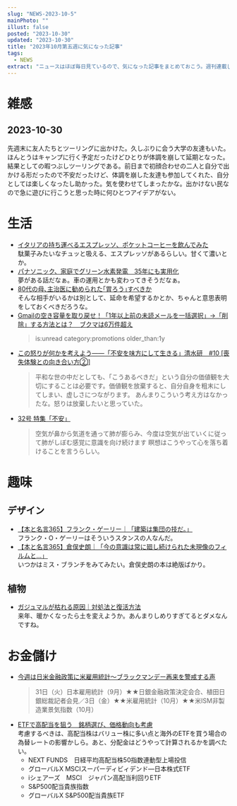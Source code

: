 ```yaml
---
slug: "NEWS-2023-10-5"
mainPhoto: ""
illust: false
posted: "2023-10-30"
updated: "2023-10-30"
title: "2023年10月第五週に気になった記事"
tags:
  - NEWS
extract: "ニュースはほぼ毎日見ているので、気になった記事をまとめておこう。週刊連載したい。"
---
```


# 雑感

## 2023-10-30
先週末に友人たちとツーリングに出かけた。久しぶりに会う大学の友達もいた。ほんとうはキャンプに行く予定だったけどひとりが体調を崩して延期となった。結果としての暇つぶしツーリングである。前日まで初顔合わせの二人と自分で出かける形だったので不安だったけど、体調を崩した友達も参加してくれた、自分としては楽しくなったし助かった。気を使わせてしまったかな。出かけない民なので急に遊びに行こうと思った時に何ひとつアイデアがない。

# 生活
- [イタリアの持ち運べるエスプレッソ、ポケットコーヒーを飲んでみた](https://dailyportalz.jp/kiji/Italy-pocket_coffee)  
  駄菓子みたいなチュッと吸える、エスプレッソがあるらしい。甘くて濃いとか。
- [パナソニック、家庭でグリーン水素発電　35年にも実用化](https://www.nikkei.com/article/DGXZQOUF205GJ0Q3A920C2000000/)  
  夢がある話だなぁ。車の運用とかも変わってきそうだなぁ。
- [80代の母､主治医に勧められた｢胃ろう｣すべきか](https://toyokeizai.net/articles/-/709683?page=4)  
  そんな相手がいるかは別として、延命を希望するかとか、ちゃんと意思表明をしておくべきだろうな。
- [Gmailの空き容量を取り戻せ！「1年以上前の未読メールを一括選択」→「削除」する方法とは？　ブクマは6万件超え](https://maidonanews.jp/article/15039060)  
  > is:unread category:promotions older_than:1y
- [この怒りが何かを考えよう――「不安を味方にして生きる」清水研　#10 [喪失体験との向き合い方②]](https://nhkbook-hiraku.com/n/n2d5bc7a09e19)  
  > 平和な世の中だとしても、「こうあるべきだ」という自分の価値観を大切にすることは必要です。価値観を放棄すると、自分自身を粗末にしてしまい、虚しさにつながります。
  あんまりこういう考え方はなかったな。怒りは放棄したいと思っていた。
- [32号 特集「不安」](https://www.hosp.tohoku.ac.jp/wp-content/uploads/2021/11/hesso_32-1.pdf)
  > 空気が鼻から気道を通って肺が膨らみ、今度は空気が出ていくに従って肺がしぼむ感覚に意識を向け続けます
  瞑想はこうやって心を落ち着けることを言うらしい。

# 趣味

## デザイン
- [【本と名言365】フランク・ゲーリー｜「建築は集団の技だ。」](https://casabrutus.com/categories/culture/380819)  
  フランク・O・ゲーリーはそういうスタンスの人なんだ。
- [【本と名言365】倉俣史朗｜「今の意識は常に廻し続けられた未現像のフィルムと…」](https://casabrutus.com/categories/culture/381407)  
  いつかはミス・ブランチをみてみたい。倉俣史朗の本は絶版ばかり。

## 植物
- [ガジュマルが枯れる原因｜対処法と復活方法](https://andplants.jp/blogs/magazine/chinesebanyan-wither#:~:text=%E3%82%AC%E3%82%B8%E3%83%A5%E3%83%9E%E3%83%AB%E3%81%AE%E6%96%B0%E8%8A%BD%E3%81%8C%E6%9E%AF%E3%82%8C%E3%82%8B,%E3%81%AA%E6%A0%B9%E3%81%AF%E5%8F%96%E3%82%8A%E9%99%A4%E3%81%8D%E3%81%BE%E3%81%99%E3%80%82)  
  来年、暖かくなったら土を変えようか。あんまりしめりすぎてるとダメなんですね。

# お金儲け
- [今週は日米金融政策に米雇用統計～ブラックマンデー再来を警戒する声](http://hiroko.yutaka-shoji.co.jp/2023/10/blog-post_30.html)  
  > 31日（火）日本雇用統計（9月）★★日銀金融政策決定会合、植田日銀総裁記者会見／3日（金）★★米雇用統計（10月）★★米ISM非製造業景気指数（10月）
- [ETFで高配当を狙う　銘柄選び、価格動向も考慮](https://www.nikkei.com/article/DGXZQOCD206PO0Q3A021C2000000/)  
  考慮するべきは、高配当株はバリュー株に多い点と海外のETFを買う場合の為替レートの影響かしら。あと、分配金はどうやって計算されるかを調べたい。
  - NEXT FUNDS　日経平均高配当株50指数連動型上場投信
  - グローバルX MSCIスーパーディビィデンド―日本株式ETF
  - iシェアーズ　MSCI　ジャパン高配当利回りETF
  - S&P500配当貴族指数
  - グローバルX S&P500配当貴族ETF
